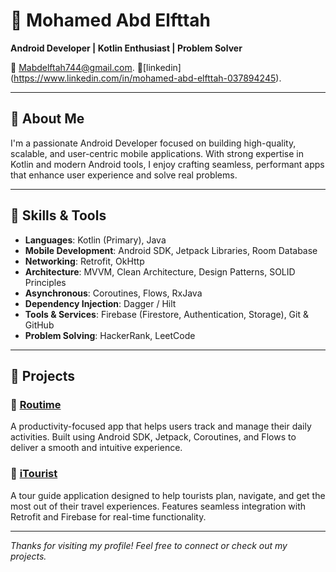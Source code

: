 <!--
**MohamedAbdElfttah313/MohamedAbdElfttah313** is a ✨ _special_ ✨ repository because its `README.md` appears on your GitHub profile.
-->

# 👋 Mohamed Abd Elfttah

**Android Developer | Kotlin Enthusiast | Problem Solver**

📧 [Mabdelftah744@gmail.com](mailto:Mabdelftah744@gmail.com).
📌[linkedin] (https://www.linkedin.com/in/mohamed-abd-elfttah-037894245).

---

## 🚀 About Me

I'm a passionate Android Developer focused on building high-quality, scalable, and user-centric mobile applications. With strong expertise in Kotlin and modern Android tools, I enjoy crafting seamless, performant apps that enhance user experience and solve real problems.

---

## 🧠 Skills & Tools

- **Languages**: Kotlin (Primary), Java  
- **Mobile Development**: Android SDK, Jetpack Libraries, Room Database  
- **Networking**: Retrofit, OkHttp  
- **Architecture**: MVVM, Clean Architecture, Design Patterns, SOLID Principles  
- **Asynchronous**: Coroutines, Flows, RxJava  
- **Dependency Injection**: Dagger / Hilt  
- **Tools & Services**: Firebase (Firestore, Authentication, Storage), Git & GitHub  
- **Problem Solving**: HackerRank, LeetCode

---

## 📱 Projects

### 📌 [Routime](https://github.com/MohamedAbdElfttah313/Routime)  
A productivity-focused app that helps users track and manage their daily activities. Built using Android SDK, Jetpack, Coroutines, and Flows to deliver a smooth and intuitive experience.

### 📌 [iTourist](https://github.com/MohamedAbdElfttah313/iTourist)  
A tour guide application designed to help tourists plan, navigate, and get the most out of their travel experiences. Features seamless integration with Retrofit and Firebase for real-time functionality.

---

_Thanks for visiting my profile! Feel free to connect or check out my projects._

